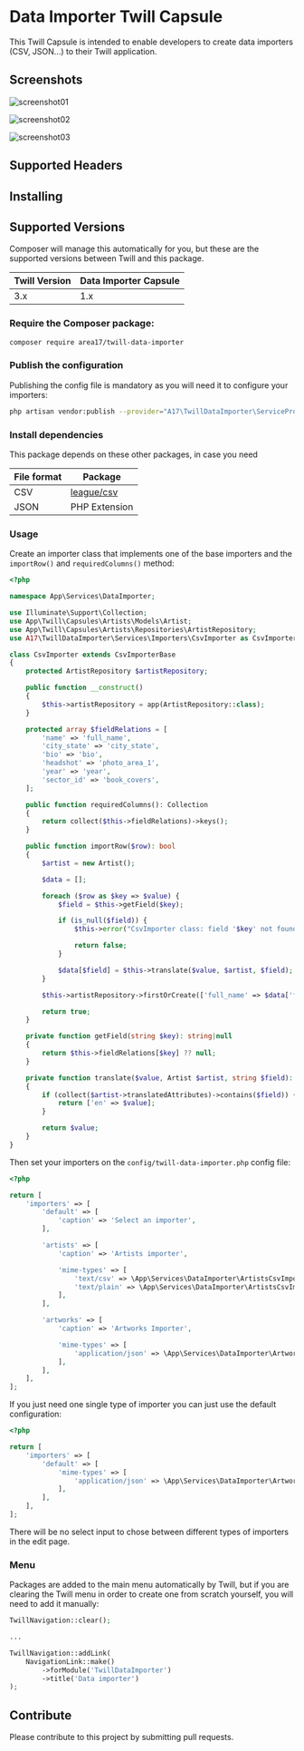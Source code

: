 # Data Importer Twill Capsule

This Twill Capsule is intended to enable developers to create data importers (CSV, JSON...) to their Twill application. 

## Screenshots

![screenshot01](docs/screenshot01.png)

![screenshot02](docs/screenshot02.png)

![screenshot03](docs/screenshot03.png)

## Supported Headers


## Installing

## Supported Versions
Composer will manage this automatically for you, but these are the supported versions between Twill and this package.

| Twill Version | Data Importer Capsule |
|---------------|-----------------------|
| 3.x           | 1.x                   |

### Require the Composer package:

``` bash
composer require area17/twill-data-importer
```

### Publish the configuration

Publishing the config file is mandatory as you will need it to configure your importers:

``` bash
php artisan vendor:publish --provider="A17\TwillDataImporter\ServiceProvider"
```
### Install dependencies
This package depends on these other packages, in case you need

| File format | Package                                           |
|-------------|---------------------------------------------------|
| CSV         | [league/csv](https://github.com/thephpleague/csv) |
| JSON        | PHP Extension                                     |

### Usage 

Create an importer class that implements one of the base importers and the `importRow()` and `requiredColumns()` method:

```php
<?php

namespace App\Services\DataImporter;

use Illuminate\Support\Collection;
use App\Twill\Capsules\Artists\Models\Artist;
use App\Twill\Capsules\Artists\Repositories\ArtistRepository;
use A17\TwillDataImporter\Services\Importers\CsvImporter as CsvImporterBase;

class CsvImporter extends CsvImporterBase
{
    protected ArtistRepository $artistRepository;

    public function __construct()
    {
        $this->artistRepository = app(ArtistRepository::class);
    }

    protected array $fieldRelations = [
        'name' => 'full_name',
        'city_state' => 'city_state',
        'bio' => 'bio',
        'headshot' => 'photo_area_1',
        'year' => 'year',
        'sector_id' => 'book_covers',
    ];

    public function requiredColumns(): Collection
    {
        return collect($this->fieldRelations)->keys();
    }

    public function importRow($row): bool
    {
        $artist = new Artist();

        $data = [];

        foreach ($row as $key => $value) {
            $field = $this->getField($key);

            if (is_null($field)) {
                $this->error("CsvImporter class: field '$key' not found");

                return false;
            }

            $data[$field] = $this->translate($value, $artist, $field);
        }

        $this->artistRepository->firstOrCreate(['full_name' => $data['full_name']], $data);

        return true;
    }

    private function getField(string $key): string|null
    {
        return $this->fieldRelations[$key] ?? null;
    }

    private function translate($value, Artist $artist, string $field): string|array|null
    {
        if (collect($artist->translatedAttributes)->contains($field)) {
            return ['en' => $value];
        }

        return $value;
    }
}
```

Then set your importers on the `config/twill-data-importer.php` config file:

```php
<?php

return [
    'importers' => [
        'default' => [
            'caption' => 'Select an importer',
        ],

        'artists' => [
            'caption' => 'Artists importer',

            'mime-types' => [
                'text/csv' => \App\Services\DataImporter\ArtistsCsvImporter::class,
                'text/plain' => \App\Services\DataImporter\ArtistsCsvImporter::class,
            ],
        ],

        'artworks' => [
            'caption' => 'Artworks Importer',

            'mime-types' => [
                'application/json' => \App\Services\DataImporter\ArtworksJsonImporter::class,
            ],
        ],
    ],
];
```

If you just need one single type of importer you can just use the default configuration:

```php
<?php

return [
    'importers' => [
        'default' => [
            'mime-types' => [
                'application/json' => \App\Services\DataImporter\ArtworksJsonImporter::class,
            ],
        ],
    ],
];
```

There will be no select input to chose between different types of importers in the edit page.

### Menu

Packages are added to the main menu automatically by Twill, but if you are clearing the Twill menu in order to create one from scratch yourself, you will need to add it manually:

```php
TwillNavigation::clear();

...

TwillNavigation::addLink(
    NavigationLink::make()
        ->forModule('TwillDataImporter')
        ->title('Data importer')
);
```

## Contribute

Please contribute to this project by submitting pull requests.
